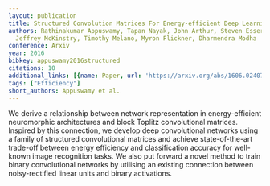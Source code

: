 ```yaml
---
layout: publication
title: Structured Convolution Matrices For Energy-efficient Deep Learning
authors: Rathinakumar Appuswamy, Tapan Nayak, John Arthur, Steven Esser, Paul Merolla,
  Jeffrey McKinstry, Timothy Melano, Myron Flickner, Dharmendra Modha
conference: Arxiv
year: 2016
bibkey: appuswamy2016structured
citations: 10
additional_links: [{name: Paper, url: 'https://arxiv.org/abs/1606.02407'}]
tags: ["Efficiency"]
short_authors: Appuswamy et al.
---
```

We derive a relationship between network representation in energy-efficient
neuromorphic architectures and block Toplitz convolutional matrices. Inspired
by this connection, we develop deep convolutional networks using a family of
structured convolutional matrices and achieve state-of-the-art trade-off
between energy efficiency and classification accuracy for well-known image
recognition tasks. We also put forward a novel method to train binary
convolutional networks by utilising an existing connection between
noisy-rectified linear units and binary activations.